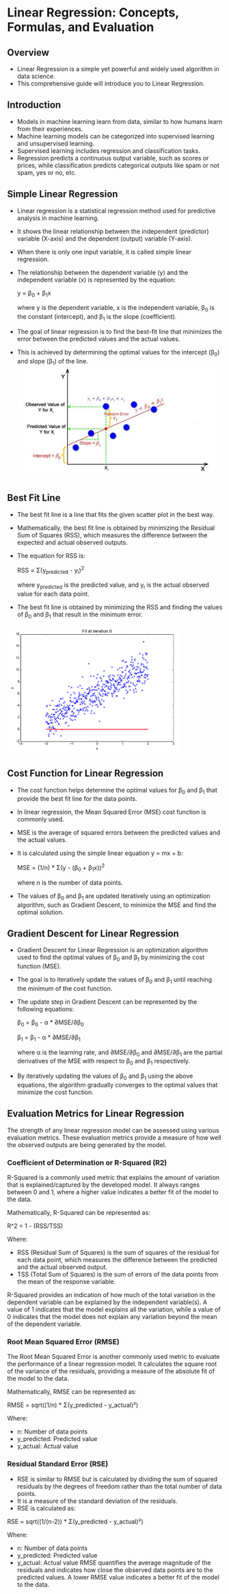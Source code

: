 # Linear Regression: Concepts, Formulas, and Evaluation

## Overview
- Linear Regression is a simple yet powerful and widely used algorithm in data science.
- This comprehensive guide will introduce you to Linear Regression.

## Introduction
- Models in machine learning learn from data, similar to how humans learn from their experiences.
- Machine learning models can be categorized into supervised learning and unsupervised learning.
- Supervised learning includes regression and classification tasks.
- Regression predicts a continuous output variable, such as scores or prices, while classification predicts categorical outputs like spam or not spam, yes or no, etc.

## Simple Linear Regression
- Linear regression is a statistical regression method used for predictive analysis in machine learning.
- It shows the linear relationship between the independent (predictor) variable (X-axis) and the dependent (output) variable (Y-axis).
- When there is only one input variable, it is called simple linear regression.
- The relationship between the dependent variable (y) and the independent variable (x) is represented by the equation: 

    y = β<sub>0</sub> + β<sub>1</sub>x
    
    where y is the dependent variable, x is the independent variable, β<sub>0</sub> is the constant (intercept), and β<sub>1</sub> is the slope (coefficient).

- The goal of linear regression is to find the best-fit line that minimizes the error between the predicted values and the actual values.
- This is achieved by determining the optimal values for the intercept (β<sub>0</sub>) and slope (β<sub>1</sub>) of the line.
<img src="https://github.com/nagensk9/INDE577_ML/blob/main/Images/Linear_regression_formula.jpg?raw=true" ><br>

## Best Fit Line

- The best fit line is a line that fits the given scatter plot in the best way.
- Mathematically, the best fit line is obtained by minimizing the Residual Sum of Squares (RSS), which measures the difference between the expected and actual observed outputs.
- The equation for RSS is:

    RSS = Σ(y<sub>predicted</sub> - y<sub>i</sub>)<sup>2</sup>
    
    where y<sub>predicted</sub> is the predicted value, and y<sub>i</sub> is the actual observed value for each data point.

- The best fit line is obtained by minimizing the RSS and finding the values of β<sub>0</sub> and β<sub>1</sub> that result in the minimum error.
<img src="https://github.com/nagensk9/INDE577_ML/blob/main/Images/Linear_regression.gif?raw=true" width=400>

## Cost Function for Linear Regression
- The cost function helps determine the optimal values for β<sub>0</sub> and β<sub>1</sub> that provide the best fit line for the data points.
- In linear regression, the Mean Squared Error (MSE) cost function is commonly used.
- MSE is the average of squared errors between the predicted values and the actual values.
- It is calculated using the simple linear equation y = mx + b:

    MSE = (1/n) * Σ(y - (β<sub>0</sub> + β<sub>1</sub>x))<sup>2</sup>
    
    where n is the number of data points.

- The values of β<sub>0</sub> and β<sub>1</sub> are updated iteratively using an optimization algorithm, such as Gradient Descent, to minimize the MSE and find the optimal solution.

## Gradient Descent for Linear Regression
- Gradient Descent for Linear Regression is an optimization algorithm used to find the optimal values of β<sub>0</sub> and β<sub>1</sub> by minimizing the cost function (MSE).
- The goal is to iteratively update the values of β<sub>0</sub> and β<sub>1</sub> until reaching the minimum of the cost function.

- The update step in Gradient Descent can be represented by the following equations:

    β<sub>0</sub> = β<sub>0</sub> - α * ∂MSE/∂β<sub>0</sub>
    
    β<sub>1</sub> = β<sub>1</sub> - α * ∂MSE/∂β<sub>1</sub>

    where α is the learning rate, and ∂MSE/∂β<sub>0</sub> and ∂MSE/∂β<sub>1</sub> are the partial derivatives of the MSE with respect to β<sub>0</sub> and β<sub>1</sub> respectively.

- By iteratively updating the values of β<sub>0</sub> and β<sub>1</sub> using the above equations, the algorithm gradually converges to the optimal values that minimize the cost function.


## Evaluation Metrics for Linear Regression
The strength of any linear regression model can be assessed using various evaluation metrics. These evaluation metrics provide a measure of how well the observed outputs are being generated by the model.

### Coefficient of Determination or R-Squared (R2)
R-Squared is a commonly used metric that explains the amount of variation that is explained/captured by the developed model. It always ranges between 0 and 1, where a higher value indicates a better fit of the model to the data.

Mathematically, R-Squared can be represented as:

R^2 = 1 - (RSS/TSS)

Where:
- RSS (Residual Sum of Squares) is the sum of squares of the residual for each data point, which measures the difference between the predicted and the actual observed output.
- TSS (Total Sum of Squares) is the sum of errors of the data points from the mean of the response variable.

R-Squared provides an indication of how much of the total variation in the dependent variable can be explained by the independent variable(s). A value of 1 indicates that the model explains all the variation, while a value of 0 indicates that the model does not explain any variation beyond the mean of the dependent variable.

### Root Mean Squared Error (RMSE)
The Root Mean Squared Error is another commonly used metric to evaluate the performance of a linear regression model. It calculates the square root of the variance of the residuals, providing a measure of the absolute fit of the model to the data.

Mathematically, RMSE can be represented as:

RMSE = sqrt((1/n) * Σ(y_predicted - y_actual)²)

Where:
- n: Number of data points
- y_predicted: Predicted value
- y_actual: Actual value
### Residual Standard Error (RSE)
- RSE is similar to RMSE but is calculated by dividing the sum of squared residuals by the degrees of freedom rather than the total number of data points.
- It is a measure of the standard deviation of the residuals.
- RSE is calculated as:

RSE = sqrt((1/(n-2)) * Σ(y_predicted - y_actual)²)

Where:
- n: Number of data points
- y_predicted: Predicted value
- y_actual: Actual value
RMSE quantifies the average magnitude of the residuals and indicates how close the observed data points are to the predicted values. A lower RMSE value indicates a better fit of the model to the data.
